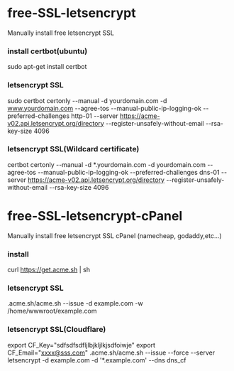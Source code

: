 # free-SSL-letsencrypt
Manually install free letsencrypt SSL

### install certbot(ubuntu)
sudo apt-get install certbot

### letsencrypt SSL
sudo certbot certonly --manual -d yourdomain.com -d www.yourdomain.com --agree-tos --manual-public-ip-logging-ok --preferred-challenges http-01 --server https://acme-v02.api.letsencrypt.org/directory --register-unsafely-without-email --rsa-key-size 4096

### letsencrypt SSL(Wildcard certificate)
certbot certonly --manual -d *.yourdomain.com -d yourdomain.com --agree-tos --manual-public-ip-logging-ok --preferred-challenges dns-01 --server https://acme-v02.api.letsencrypt.org/directory --register-unsafely-without-email --rsa-key-size 4096


# free-SSL-letsencrypt-cPanel
Manually install free letsencrypt SSL cPanel (namecheap, godaddy,etc...)

### install
curl https://get.acme.sh | sh

### letsencrypt SSL
.acme.sh/acme.sh --issue -d example.com -w /home/wwwroot/example.com

### letsencrypt SSL(Cloudflare)
export CF_Key="sdfsdfsdfljlbjkljlkjsdfoiwje"
export CF_Email="xxxx@sss.com"
.acme.sh/acme.sh  --issue --force --server letsencrypt -d example.com  -d '*.example.com'  --dns dns_cf

